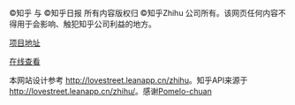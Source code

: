 ©️知乎 与 ©️知乎日报 所有内容版权归 ©️知乎Zhihu 公司所有。该网页任何内容不得用于会影响、触犯知乎公司利益的地方。

<a href="http://lovestreet.leanapp.cn/zhihu">项目地址</a>

<a href="http://classicl.github.io/zhihu-daily">在线查看</a>

本网站设计参考 <a href="http://lovestreet.leanapp.cn/zhihu">http://lovestreet.leanapp.cn/zhihu</a>。知乎API来源于<a href="http://lovestreet.leanapp.cn/zhihu/">http://lovestreet.leanapp.cn/zhihu/</a>。感谢<a href="https://github.com/pomelo-chuan">Pomelo-chuan</a>
